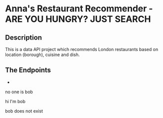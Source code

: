 # Anna's Restaurant Recommender - ARE YOU HUNGRY? JUST SEARCH 

## Description
This is a data API project which recommends London restaurants based on location (borough), cuisine and dish. 



## The Endpoints
- 


no one is bob


hi I'm bob


bob does not exist


